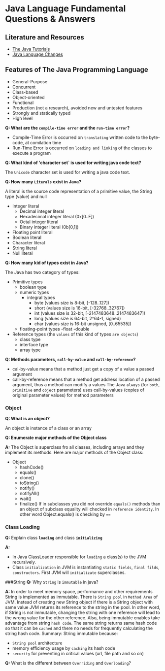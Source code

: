 # Java Language Fundamental Questions & Answers

## Literature and Resources

- [The Java Tutorials](https://docs.oracle.com/javase/tutorial/reallybigindex.html)
- [Java Language Changes](https://docs.oracle.com/en/java/javase/20/language/java-language-changes.html)

## Features of The Java Programming Language

- General-Purpose
- Concurrent
- Class-based
- Object-oriented
- Functional
- Production (not a research), avoided new and untested features
- Strongly and statically typed
- High level

**Q: What are the `compile-time error` and the `run-time error`?**

- Compile-Time Error is occurred on `translating` written code to the byte-code, at comilation time
- Run-Time Error is occurred on `loading and linking` of the classes to execute a program

**Q: What kind of 'character set` is used for writing java code text?**

The `Unicode` character set is used for writing a java code text.

**Q: How many `Literals` exist in Java?**

A literal is the source code representation of a primitive value, the String type (value) and null

- Integer literal
    - Decimal integer literal
    - Hexadecimal integer literal (0x[0..F])
    - Octal integer literal
    - Binary integer literal (0b[0,1])
- Floating point literal
- Boolean literal
- Character literal
- String literal
- Null literal

**Q: How many kid of types exist in Java?**

The Java has two category of types:

- Primitive types
    - boolean type
    - numeric types
        - integral types
            - byte (values size is 8-bit, [-128..127])
            - short (values size is 16-bit, [-32768..32767])
            - int (values size is 32-bit, [-2147483648..2147483647])
            - long (values size is 64-bit, 2^64-1, signed)
            - char (values size is 16-bit unsigned, [0..65535])
    - floating-point types
      -float
      -double
- Reference types (the `values` of this kind of types `are objects`)
    - class type
    - interface type
    - array type

**Q: Methods parameters, `call-by-value` and `call-by-reference`?**

- cal-by-value means that a method just get a copy of a value a passed argument
- call-by-reference means that a method get address location of a passed argument, thus a method can modify a values
  The Java `always` (for `both`, `primitive` and `object` parameters) uses call-by-values (copies of original parameter
  values) for method parameters

### Object

**Q: What is an object?**

An object is instance of a class or an array

**Q: Enumerate major methods of the Object class**

**A:** The Object is superclass fro all classes, including arrays and they implement its methods.
Here are major methods of the Object class:

- Object
    - hashCode()
    - equals()
    - clone()
    - toString()
    - notify()
    - notifyAll()
    - wait()
    - finalize()
      If in subclasses you did not override `equals()` methods than an object of subclass equality will checked
      in `reference identity`.
      In other word Object.equals() is checking by `==`

### Class Loading

**Q:** Explain class **`loading`** and class **`initializing`**

**A:**

- In Java ClassLoader responsible for `loading` a class(s) to the JVM recursively.
- Class `initialization` in JVM is instantiating `static fields`, `final filds`, `constructors`.
  First JVM will `initializate` superclasses.

###String
**Q:** Why `String` is `immutable` in java?

**A:** In order to meet memory space, performance and other requirements String is implemented as immutable.
There is `String pool` in `Method Area` of JVM. Instead of creating new String object if there is a String object with
same value JVM returns its reference to the string in the pool.
In other word, if String is not immutable, changing the string with one reference will lead
to the wrong value for the other reference.
Also, being immutable enables take advantage from string `hash code`. The same string returns same hash code
so that it can be `cached` and there no needs for frequently calculating the string hash code.
Summary: String immutable because:

- `String pool` architecture
- memory efficiency usage by `caching` its hash code
- `security` for preventing in critical values (url, file path and so on)

**Q:** What is the different between `Overriding` and `Overloading`?
